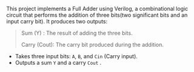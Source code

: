 This project implements a Full Adder using Verilog, a combinational logic circuit that performs the addition of three bits(two significant bits and an input carry bit). It produces two outputs:
> Sum (Y) : The result of adding the three bits.
> 
> Carry (Cout): The carry bit produced during the addition.


- Takes three input bits: `A`, `B`, and `Cin` (Carry input).
- Outputs a sum `Y` and a carry  `Cout` .

